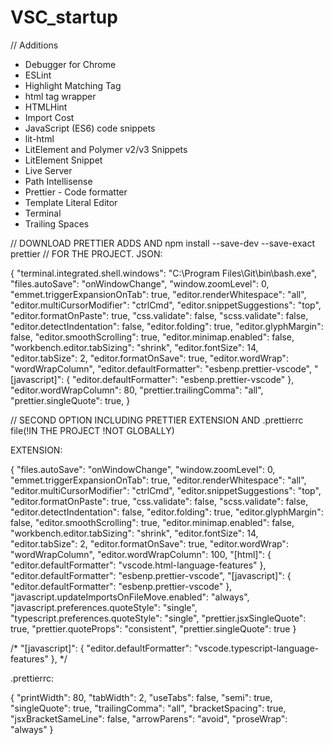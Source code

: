# VSC_startup

// Additions

- Debugger for Chrome
- ESLint
- Highlight Matching Tag
- html tag wrapper
- HTMLHint
- Import Cost
- JavaScript (ES6) code snippets
- lit-html
- LitElement and Polymer v2/v3 Snippets
- LitElement Snippet
- Live Server
- Path Intellisense
- Prettier - Code formatter
- Template Literal Editor
- Terminal
- Trailing Spaces


// DOWNLOAD PRETTIER ADDS AND npm install --save-dev --save-exact prettier
// FOR THE PROJECT.    JSON: 

{
 "terminal.integrated.shell.windows": "C:\\Program Files\\Git\\bin\\bash.exe",
  "files.autoSave": "onWindowChange",
  "window.zoomLevel": 0,
  "emmet.triggerExpansionOnTab": true,
  "editor.renderWhitespace": "all",
  "editor.multiCursorModifier": "ctrlCmd",
  "editor.snippetSuggestions": "top",
  "editor.formatOnPaste": true,
  "css.validate": false,
  "scss.validate": false,
  "editor.detectIndentation": false,
  "editor.folding": true,
  "editor.glyphMargin": false,
  "editor.smoothScrolling": true,
  "editor.minimap.enabled": false,
  "workbench.editor.tabSizing": "shrink",
  "editor.fontSize": 14,
  "editor.tabSize": 2,
  "editor.formatOnSave": true,
  "editor.wordWrap": "wordWrapColumn",
  "editor.defaultFormatter": "esbenp.prettier-vscode",
  "[javascript]": {
    "editor.defaultFormatter": "esbenp.prettier-vscode"
  },
  "editor.wordWrapColumn": 80,
  "prettier.trailingComma": "all",
  "prettier.singleQuote": true,
}



// SECOND OPTION INCLUDING PRETTIER EXTENSION AND .prettierrc file(!IN THE PROJECT !NOT GLOBALLY)

 EXTENSION:

{
  "files.autoSave": "onWindowChange",
  "window.zoomLevel": 0,
  "emmet.triggerExpansionOnTab": true,
  "editor.renderWhitespace": "all",
  "editor.multiCursorModifier": "ctrlCmd",
  "editor.snippetSuggestions": "top",
  "editor.formatOnPaste": true,
  "css.validate": false,
  "scss.validate": false,
  "editor.detectIndentation": false,
  "editor.folding": true,
  "editor.glyphMargin": false,
  "editor.smoothScrolling": true,
  "editor.minimap.enabled": false,
  "workbench.editor.tabSizing": "shrink",
  "editor.fontSize": 14,
  "editor.tabSize": 2,
  "editor.formatOnSave": true,
  "editor.wordWrap": "wordWrapColumn",
  "editor.wordWrapColumn": 100,
  "[html]": {
    "editor.defaultFormatter": "vscode.html-language-features"
  },
  "editor.defaultFormatter": "esbenp.prettier-vscode",
  "[javascript]": {
    "editor.defaultFormatter": "esbenp.prettier-vscode"
  },
  "javascript.updateImportsOnFileMove.enabled": "always",
  "javascript.preferences.quoteStyle": "single",
  "typescript.preferences.quoteStyle": "single",
  "prettier.jsxSingleQuote": true,
  "prettier.quoteProps": "consistent",
  "prettier.singleQuote": true
}

/*  "[javascript]": {
    "editor.defaultFormatter": "vscode.typescript-language-features"
  }, */


.prettierrc:

{
  "printWidth": 80,
  "tabWidth": 2,
  "useTabs": false,
  "semi": true,
  "singleQuote": true,
  "trailingComma": "all",
  "bracketSpacing": true,
  "jsxBracketSameLine": false,
  "arrowParens": "avoid",
  "proseWrap": "always"
}
